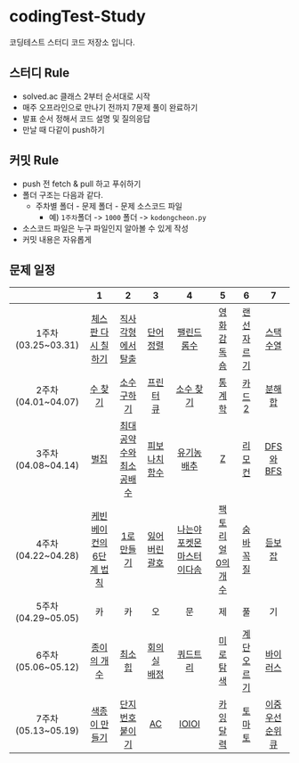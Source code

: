 # codingTest-Study

코딩테스트 스터디 코드 저장소 입니다.

## 스터디 Rule ##
- solved.ac 클래스 2부터 순서대로 시작
- 매주 오프라인으로 만나기 전까지 7문제 풀이 완료하기
- 발표 순서 정해서 코드 설명 및 질의응답
- 만날 때 다같이 push하기
## 커밋 Rule ##
* push 전 fetch & pull 하고 푸쉬하기
* 폴더 구조는 다음과 같다.
    * 주차별 폴더 - 문제 폴더 - 문제 소스코드 파일
        * 예) ```1주차```폴더 -> ```1000``` 폴더 -> ```kodongcheon.py``` 
* 소스코드 파일은 누구 파일인지 알아볼 수 있게 작성
* 커밋 내용은 자유롭게

## 문제 일정 ##

| |1|2|3|4|5|6|7|
|:-:|:-:|:-:|:-:|:-:|:-:|:-:|:-:|
|1주차(03.25~03.31)|[체스판 다시 칠하기](https://www.acmicpc.net/problem/1018)|[직사각형에서 탈출](https://www.acmicpc.net/problem/1085)|[단어 정렬](https://www.acmicpc.net/problem/1181)|[팰린드롬수](https://www.acmicpc.net/problem/1259)|[영화감독 숌](https://www.acmicpc.net/problem/1436)|[랜선 자르기](https://www.acmicpc.net/problem/1654)|[스택 수열](https://www.acmicpc.net/problem/1874)|
|2주차(04.01~04.07)|[수 찾기](https://www.acmicpc.net/problem/1920)|[소수 구하기](https://www.acmicpc.net/problem/1929)|[프린터 큐](https://www.acmicpc.net/problem/1966)|[소수 찾기](https://www.acmicpc.net/problem/1978)|[통계학](https://www.acmicpc.net/problem/2108)|[카드 2](https://www.acmicpc.net/problem/2164)|[분해합](https://www.acmicpc.net/problem/2231)|
|3주차(04.08~04.14)|[벌집](https://www.acmicpc.net/problem/2292)|[최대공약수와 최소공배수](https://www.acmicpc.net/problem/2609)|[피보나치 함수](https://www.acmicpc.net/problem/1003)|[유기농 배추](https://www.acmicpc.net/problem/1012)|[Z](https://www.acmicpc.net/problem/1074)|[리모컨](https://www.acmicpc.net/problem/1107)|[DFS와BFS](https://www.acmicpc.net/problem/1260)|
|4주차(04.22~04.28)|[케빈 베이컨의 6단계 법칙](https://www.acmicpc.net/problem/1389)|[1로 만들기](https://www.acmicpc.net/problem/1463)|[잃어버린 괄호](https://www.acmicpc.net/problem/1541)|[나는야 포켓몬 마스터 이다솜](https://www.acmicpc.net/problem/1620)|[팩토리얼 0의 개수](https://www.acmicpc.net/problem/1676)|[숨바꼭질](https://www.acmicpc.net/problem/1697)|[듣보잡](https://www.acmicpc.net/problem/1764)|
|5주차(04.29~05.05)|카|카|오|문|제|풀|기|
|6주차(05.06~05.12)|[종이의 개수](https://www.acmicpc.net/problem/1780)|[최소 힙](https://www.acmicpc.net/problem/1927)|[회의실 배정](https://www.acmicpc.net/problem/1931)|[쿼드트리](https://www.acmicpc.net/problem/1992)|[미로 탐색](https://www.acmicpc.net/problem/2178)|[계단 오르기](https://www.acmicpc.net/problem/2579)|[바이러스](https://www.acmicpc.net/problem/2606)|
|7주차(05.13~05.19)|[색종이 만들기](https://www.acmicpc.net/problem/2630)|[단지번호붙이기](https://www.acmicpc.net/problem/2667)|[AC](https://www.acmicpc.net/problem/5430)|[IOIOI](https://www.acmicpc.net/problem/5525)|[카잉 달력](https://www.acmicpc.net/problem/6064)|[토마토](https://www.acmicpc.net/problem/7569)|[이중 우선순위 큐](https://www.acmicpc.net/problem/7662)|